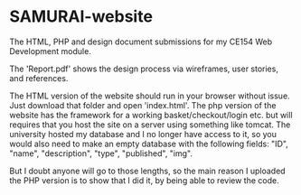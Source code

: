 # SAMURAI-website
The HTML, PHP and design document submissions for my CE154 Web Development module. 

The 'Report.pdf' shows the design process via wireframes, user stories, and references.

The HTML version of the website should run in your browser without issue. Just download that folder and open 'index.html'.
The php version of the website has the framework for a working basket/checkout/login etc. but will requires that you host the site on a server using something like tomcat. The university hosted my database and I no longer have access to it, so you would also need to make an empty database with the following fields:
  "ID", "name", "description", "type", "published", "img".

But I doubt anyone will go to those lengths, so the main reason I uploaded the PHP version is to show that I did it, by being able to review the code. 

